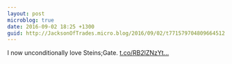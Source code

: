 ```yaml
---
layout: post
microblog: true
date: 2016-09-02 18:25 +1300
guid: http://JacksonOfTrades.micro.blog/2016/09/02/t771579704809664512.html
---
```

I now unconditionally love Steins;Gate. [t.co/RB2lZNzYt...](https://t.co/RB2lZNzYtq)
